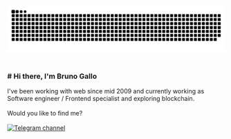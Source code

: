  <div align="left">
    <picture>
      <source
        media="(prefers-color-scheme: dark)"
        srcset="https://raw.githubusercontent.com/platane/snk/output/github-contribution-grid-snake-dark.svg"
      />
      <source
        media="(prefers-color-scheme: light)"
        srcset="https://raw.githubusercontent.com/platane/snk/output/github-contribution-grid-snake.svg"
      />
      <img
        alt="github contribution grid snake animation"
        src="https://raw.githubusercontent.com/platane/snk/output/github-contribution-grid-snake.svg"
      />
  </picture>
</div>
  <br>
  <h3># Hi there, I'm Bruno Gallo</h3>
  I've been working with web since mid 2009 and currently working as Software engineer / Frontend specialist and exploring blockchain.
  <br>
  <br>
  Would you like to find me?
  <br>
  <br>
  <a href="https://t.me/oxgallo">
    <img src="https://img.shields.io/badge/-Channel-1a1b27?style=for-the-badge&logo=telegram" alt="Telegram channel">
  </a>


